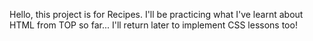 Hello, this project is for Recipes. I'll be practicing what I've learnt about HTML from TOP so far... I'll return later to implement CSS lessons too!
